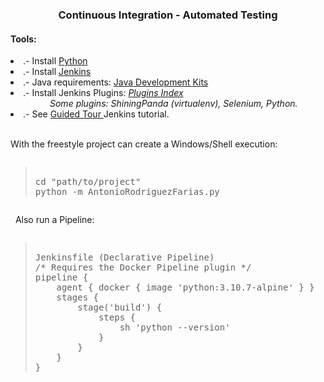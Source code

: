 <h3 align="center"> Continuous Integration - Automated Testing </h3>
<h4> Tools: </h4>
<li> .- Install  <a href="https://www.python.org/downloads/"> Python </a></li>
<li> .- Install  <a href="https://www.jenkins.io/doc/book/installing/"> Jenkins  </a></li>
<li> .- Java requirements: <a href="https://www.jenkins.io/doc/administration/requirements/java/"> Java Development Kits </a></li>
<li> .- Install Jenkins Plugins: <i><a href="https://plugins.jenkins.io/"> Plugins Index </a></i></li>
<i>&nbsp; &nbsp; &nbsp; &nbsp; &nbsp; &nbsp; &nbsp; &nbsp; Some plugins: ShiningPanda (virtualenv), Selenium, Python.</i>
<li>.- See <a href="https://www.jenkins.io/doc/pipeline/tour/getting-started/"> Guided Tour </a> Jenkins tutorial. </li>
&nbsp;&nbsp;
 

With the freestyle project can create a Windows/Shell execution:
<pre><blockquote>
cd "path/to/project"
python -m AntonioRodriguezFarias.py
</blockquote></pre>
&nbsp;
Also run a Pipeline:
&nbsp;&nbsp;
<pre><blockquote>
Jenkinsfile (Declarative Pipeline)
/* Requires the Docker Pipeline plugin */
pipeline {
    agent { docker { image 'python:3.10.7-alpine' } }
    stages {
        stage('build') {
            steps {
                sh 'python --version'
            }
        }
    }
}
</blockquote></pre>
